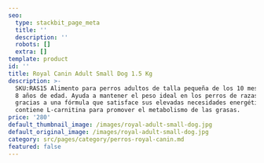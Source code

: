 ```yaml
---
seo:
  type: stackbit_page_meta
  title: ''
  description: ''
  robots: []
  extra: []
template: product
id: ''
title: Royal Canin Adult Small Dog 1.5 Kg
description: >-
  SKU:RAS15 Alimento para perros adultos de talla pequeña de los 10 meses a los
  8 años de edad. Ayuda a mantener el peso ideal en los perros de razas pequeñas
  gracias a una fórmula que satisface sus elevadas necesidades energéticas y
  contiene L-carnitina para promover el metabolismo de las grasas.
price: '280'
default_thumbnail_image: /images/royal-adult-small-dog.jpg
default_original_image: /images/royal-adult-small-dog.jpg
category: src/pages/category/perros-royal-canin.md
featured: false
---
```

